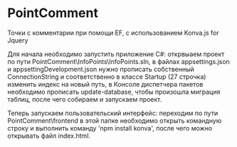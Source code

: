 # PointComment
Точки с комментарии при помощи EF, с использованием Konva.js for Jquery

Для начала необходимо запустить приложение C#: открвыаем проект по пути PointComment\InfoPoints\InfoPoints.sln, в файлах appsettings.json и appsettingDevelopment.json нужно прописать собственный ConnectionString и соответственно в классе Startup (27 строчка) изменить индекс на новый путь, в Консоле диспетчера пакетов необходимо прописать update-database, чтобы произошла миграция таблиц, после чего собираем и запускаем проект.

Теперь запускаем пользовательский интерфейс: переходим по пути PointComment\frontend в этой папке необходимо открыть командную строку и выполнить команду 'npm install konva', после чего можно открывать файл index.html.
